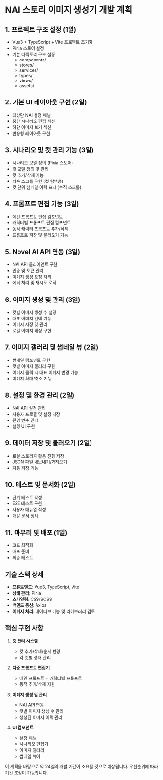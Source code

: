 # NAI 스토리 이미지 생성기 개발 계획

## 1. 프로젝트 구조 설정 (1일)

- Vue3 + TypeScript + Vite 프로젝트 초기화
- Pinia 스토어 설정
- 기본 디렉토리 구조 설정
  - components/
  - stores/
  - services/
  - types/
  - views/
  - assets/

## 2. 기본 UI 레이아웃 구현 (2일)

- 최상단 NAI 설정 패널
- 중간 시나리오 편집 섹션
- 하단 이미지 보기 섹션
- 반응형 레이아웃 구현

## 3. 시나리오 및 컷 관리 기능 (3일)

- 시나리오 모델 정의 (Pinia 스토어)
- 컷 모델 정의 및 관리
- 컷 추가/삭제 기능
- 좌우 스크롤 구현 (컷 탐색용)
- 컷 단위 섬네일 이력 표시 (수직 스크롤)

## 4. 프롬프트 편집 기능 (3일)

- 메인 프롬프트 편집 컴포넌트
- 캐릭터별 프롬프트 편집 컴포넌트
- 동적 캐릭터 프롬프트 추가/삭제
- 프롬프트 저장 및 불러오기 기능

## 5. Novel AI API 연동 (3일)

- NAI API 클라이언트 구현
- 인증 및 토큰 관리
- 이미지 생성 요청 처리
- 에러 처리 및 재시도 로직

## 6. 이미지 생성 및 관리 (3일)

- 컷별 이미지 생성 수 설정
- 대표 이미지 선택 기능
- 이미지 저장 및 관리
- 로컬 이미지 캐싱 구현

## 7. 이미지 갤러리 및 썸네일 뷰 (2일)

- 썸네일 컴포넌트 구현
- 컷별 이미지 갤러리 구현
- 이미지 클릭 시 대표 이미지 변경 기능
- 이미지 확대/축소 기능

## 8. 설정 및 환경 관리 (2일)

- NAI API 설정 관리
- 사용자 프로필 및 설정 저장
- 환경 변수 관리
- 설정 UI 구현

## 9. 데이터 저장 및 불러오기 (2일)

- 로컬 스토리지 활용 진행 저장
- JSON 파일 내보내기/가져오기
- 자동 저장 기능

## 10. 테스트 및 문서화 (2일)

- 단위 테스트 작성
- E2E 테스트 구현
- 사용자 매뉴얼 작성
- 개발 문서 정리

## 11. 마무리 및 배포 (1일)

- 코드 최적화
- 배포 준비
- 최종 테스트

## 기술 스택 상세

- **프론트엔드**: Vue3, TypeScript, Vite
- **상태 관리**: Pinia
- **스타일링**: CSS/SCSS
- **백엔드 통신**: Axios
- **이미지 처리**: 네이티브 기능 및 라이브러리 검토

## 핵심 구현 사항

1. **컷 관리 시스템**
   - 컷 추가/삭제/순서 변경
   - 각 컷별 상태 관리

2. **다중 프롬프트 편집기**
   - 메인 프롬프트 + 캐릭터별 프롬프트
   - 동적 추가/삭제 지원

3. **이미지 생성 및 관리**
   - NAI API 연동
   - 컷별 이미지 생성 수 관리
   - 생성된 이미지 이력 관리

4. **UI 컴포넌트**
   - 설정 패널
   - 시나리오 편집기
   - 이미지 갤러리
   - 썸네일 뷰어

이 계획을 바탕으로 약 24일의 개발 기간이 소요될 것으로 예상됩니다. 우선순위에 따라 기간 조정이 가능합니다.

